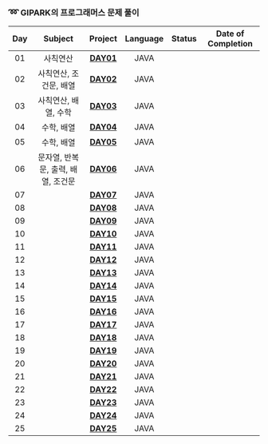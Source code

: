 ### ➿ GIPARK의 프로그래머스 문제 풀이

| Day |        Subject        |      Project       | Language | Status | Date of Completion |
|:---:|:---------------------:|:------------------:|:--------:|:------:|:------------------:|
| 01  |         사칙연산          | **[DAY01](Day01)** |   JAVA   |        |                    |
| 02  |     사칙연산, 조건문, 배열     | **[DAY02](Day02)** |   JAVA   |  ️ ️   |                    |
| 03  |     사칙연산, 배열, 수학      | **[DAY03](Day03)** |   JAVA   |        |                    |
| 04  |        수학, 배열         | **[DAY04](Day04)** |   JAVA   |        |                    |
| 05  |        수학, 배열         | **[DAY05](Day05)** |   JAVA   |        |                    |
| 06  | 문자열, 반복문, 출력, 배열, 조건문 | **[DAY06](Day06)** |   JAVA   |        |                    |
| 07  |                       | **[DAY07](Day07)** |   JAVA   |        |                    |
| 08  |                       | **[DAY08](Day08)** |   JAVA   |        |                    |
| 09  |                       | **[DAY09](Day09)** |   JAVA   |        |                    |
| 10  |                       | **[DAY10](Day10)** |   JAVA   |        |                    |
| 11  |                       | **[DAY11](Day11)** |   JAVA   |        |                    |
| 12  |                       | **[DAY12](Day12)** |   JAVA   |        |                    |
| 13  |                       | **[DAY13](Day13)** |   JAVA   |        |                    |
| 14  |                       | **[DAY14](Day14)** |   JAVA   |        |                    |
| 15  |                       | **[DAY15](Day15)** |   JAVA   |        |                    |
| 16  |                       | **[DAY16](Day16)** |   JAVA   |        |                    |
| 17  |                       | **[DAY17](Day17)** |   JAVA   |        |                    |
| 18  |                       | **[DAY18](Day18)** |   JAVA   |        |                    |
| 19  |                       | **[DAY19](Day19)** |   JAVA   |        |                    |
| 20  |                       | **[DAY20](Day20)** |   JAVA   |        |                    |
| 21  |                       | **[DAY21](Day21)** |   JAVA   |        |                    |
| 22  |                       | **[DAY22](Day22)** |   JAVA   |        |                    |
| 23  |                       | **[DAY23](Day23)** |   JAVA   |        |                    |
| 24  |                       | **[DAY24](Day24)** |   JAVA   |        |                    |
| 25  |                       | **[DAY25](Day25)** |   JAVA   |   ️    |                    |
